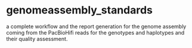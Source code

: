 # genomeassembly_standards
a complete workflow and the report generation for the genome assembly coming from the PacBioHifi reads for the genotypes and haplotypes and their quality assessment.
